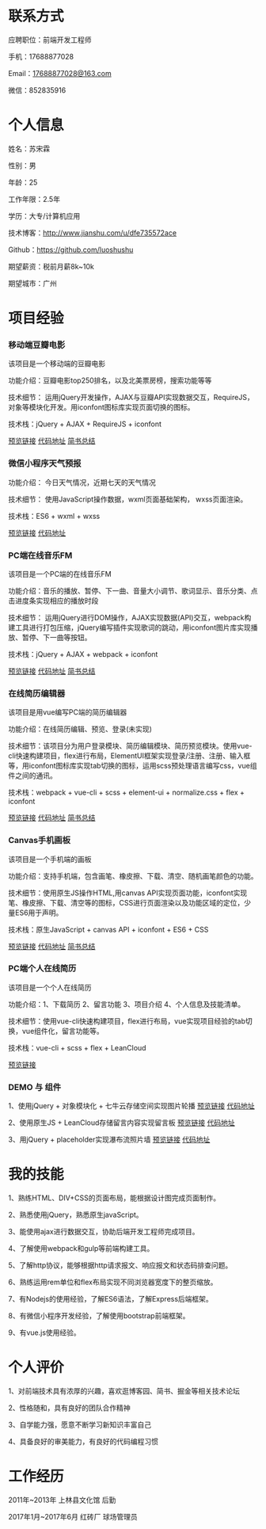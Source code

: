 # 联系方式

应聘职位：前端开发工程师

手机：17688877028

Email：17688877028@163.com

微信：852835916

# 个人信息

姓名：苏宋霖

性别：男

年龄：25

工作年限：2.5年

学历：大专/计算机应用

技术博客：http://www.jianshu.com/u/dfe735572ace

Github：https://github.com/luoshushu

期望薪资：税前月薪8k~10k

期望城市：广州

# 项目经验




### 移动端豆瓣电影

该项目是一个移动端的豆瓣电影

功能介绍：豆瓣电影top250排名，以及北美票房榜，搜索功能等等

技术细节： 运用jQuery开发操作，AJAX与豆瓣API实现数据交互，RequireJS，对象等模块化开发。用iconfont图标库实现页面切换的图标。

技术栈：jQuery + AJAX + RequireJS + iconfont

[预览链接](https://luoshushu.github.io/douban/index.html) [代码地址](https://github.com/luoshushu/douban) [简书总结](https://www.jianshu.com/p/728cf113a662)



### 微信小程序天气预报

功能介绍： 今日天气情况，近期七天的天气情况

技术细节： 使用JavaScript操作数据，wxml页面基础架构，
wxss页面渲染。

技术栈：ES6 + wxml + wxss

[预览链接](http://oy5vxcq55.bkt.clouddn.com/weather.jpg) [代码地址](https://github.com/luoshushu/weixin-weather)


### PC端在线音乐FM

该项目是一个PC端的在线音乐FM

功能介绍：音乐的播放、暂停、下一曲、音量大小调节、歌词显示、音乐分类、点击进度条实现相应的播放时段

技术细节： 运用jQuery进行DOM操作，AJAX实现数据(API)交互，webpack构建工具进行打包压缩，jQuery编写插件实现歌词的跳动，用iconfont图片库实现播放、暂停、下一曲等按钮。

技术栈：jQuery + AJAX + webpack + iconfont

[预览链接](https://luoshushu.github.io/MusicFm/index.html)
[代码地址](https://github.com/luoshushu/MusicFm) [简书总结](https://www.jianshu.com/p/eb31c0fd953c)

### 在线简历编辑器

该项目是用vue编写PC端的简历编辑器

功能介绍：在线简历编辑、预览、登录(未实现)

技术细节：该项目分为用户登录模块、简历编辑模块、简历预览模块。使用vue-cli快速构建项目，flex进行布局，ElementUI框架实现登录/注册、注册、输入框等，用iconfont图标库实现tab切换的图标，运用scss预处理语言编写css，vue组件之间的通讯。

技术栈：webpack + vue-cli + scss + element-ui + normalize.css + flex + iconfont


[预览链接](https://luoshushu.github.io/vue-resume/dist/index.html) [代码地址](https://github.com/luoshushu/vue-resume) [简书总结](https://www.jianshu.com/p/6f695b5f3740)


### Canvas手机画板

该项目是一个手机端的画板

功能介绍：支持手机端，包含画笔、橡皮擦、下载、清空、随机画笔颜色的功能。

技术细节：使用原生JS操作HTML,用canvas API实现页面功能，iconfont实现笔、橡皮擦、下载、清空等的图标，CSS进行页面渲染以及功能区域的定位，少量ES6用于声明。

技术栈：原生JavaScript + canvas API + iconfont + ES6 + CSS

[预览链接](https://luoshushu.github.io/Mobile-palette/index.html) [代码地址](https://github.com/luoshushu/Mobile-palette) [简书总结](https://www.jianshu.com/p/c3b97bd71271)


### PC端个人在线简历 

该项目是一个个人在线简历

功能介绍：1、下载简历 2、留言功能 3、项目介绍 4、个人信息及技能清单。

技术细节：使用vue-cli快速构建项目，flex进行布局，vue实现项目经验的tab切换，vue组件化，留言功能等。

技术栈：vue-cli + scss + flex + LeanCloud


[预览链接](https://luoshushu.github.io/Resume-Online/dist/index.html)



### DEMO 与 组件

1、使用jQuery + 对象模块化 + 七牛云存储空间实现图片轮播 [预览链接](https://luoshushu.github.io/Carousel/index.html) [代码地址](https://github.com/luoshushu/Carousel)

2、使用原生JS + LeanCloud存储留言内容实现留言板 [预览链接](https://luoshushu.github.io/Message-board/index.html) [代码地址](https://github.com/luoshushu/Message-board)

3、用jQuery + placeholder实现瀑布流照片墙 [预览链接](https://luoshushu.github.io/Pinterest/index.html) [代码地址](https://github.com/luoshushu/Pinterest)


# 我的技能
1、熟练HTML、DIV+CSS的页面布局，能根据设计图完成页面制作。

2、熟悉使用jQuery，熟悉原生javaScript。

3、能使用ajax进行数据交互，协助后端开发工程师完成项目。

4、了解使用webpack和gulp等前端构建工具。

5、了解http协议，能够根据http请求报文、响应报文和状态码排查问题。

6、熟练运用rem单位和flex布局实现不同浏览器宽度下的整页缩放。

7、有Nodejs的使用经验，了解ES6语法，了解Express后端框架。

8、有微信小程序开发经验，了解使用bootstrap前端框架。

9、有vue.js使用经验。






# 个人评价

1、对前端技术具有浓厚的兴趣，喜欢逛博客园、简书、掘金等相关技术论坛

2、性格随和，具有良好的团队合作精神

3、自学能力强，愿意不断学习新知识丰富自己

4、具备良好的审美能力，有良好的代码编程习惯

# 工作经历

2011年~2013年 上林县文化馆 后勤

2017年1月~2017年6月 红砖厂 球场管理员

